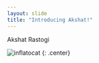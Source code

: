 ```yaml
---
layout: slide
title: "Introducing Akshat!"
---
```


Akshat Rastogi

![inflatocat](https://octodex.github.com/images/inflatocat.png)
{: .center}
